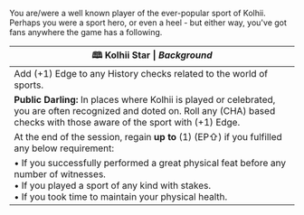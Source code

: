 You are/were a well known player of the ever-popular sport of Kolhii. Perhaps you were a sport hero, or even a heel - but either way, you've got fans anywhere the game has a following.

| **🕮 Kolhii Star** \| *Background*                                                                                                                                                                |
| ------------------------------------------------------------------------------------------------------------------------------------------------------------------------------------------------- |
| Add (+1) Edge to any History checks related to the world of sports.                                                                                                                               |
| **Public Darling:** In places where Kolhii is played or celebrated, you are often recognized and doted on. Roll any (CHA) based checks with those aware of the sport with (+1) Edge.              |
| At the end of the session, regain **up to** (1) (EP⇧) if you fulfilled any below requirement:                                                                                                     |
| • If you successfully performed a great physical feat before any number of witnesses.<br>• If you played a sport of any kind with stakes.<br>• If you took time to maintain your physical health. |
